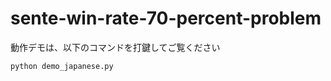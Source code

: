 # sente-win-rate-70-percent-problem

動作デモは、以下のコマンドを打鍵してご覧ください  

```shell
python demo_japanese.py
```

